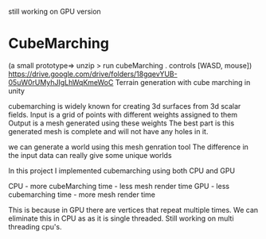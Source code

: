 still working on GPU version

# CubeMarching
(a small prototype=> unzip > run cubeMarching . controls [WASD, mouse])
https://drive.google.com/drive/folders/18gqevYUB-05uW0rUMyhJIgLhWqKmeWoC
Terrain generation with cube marching in unity

cubemarching is widely known for creating 3d surfaces from 3d scalar fields.
Input is a grid of points with different weights assigned to them 
Output is a mesh generated using these weights
The best part is this generated mesh is complete and will not have any holes in it.

we can generate a world using this mesh genration tool
The difference in the input data can really give some unique worlds

In this project I implemented cubemarching using both CPU and GPU

CPU - more cubeMarching time - less mesh render time
GPU - less cubemarching time - more mesh render time

This is because in GPU there are vertices that repeat multiple times.
We can eliminate this in CPU as as it is single threaded.
Still working on multi threading cpu's.

